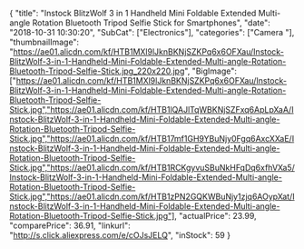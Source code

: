 {
	"title": "Instock BlitzWolf 3 in 1 Handheld Mini Foldable Extended Multi-angle Rotation Bluetooth Tripod Selfie Stick for Smartphones",
	"date": "2018-10-31 10:30:20",
	"SubCat": ["Electronics"],
	"categories": ["Camera "],
	"thumbnailImage": "https://ae01.alicdn.com/kf/HTB1MXl9lJknBKNjSZKPq6x6OFXau/Instock-BlitzWolf-3-in-1-Handheld-Mini-Foldable-Extended-Multi-angle-Rotation-Bluetooth-Tripod-Selfie-Stick.jpg_220x220.jpg",
	"BigImage": ["https://ae01.alicdn.com/kf/HTB1MXl9lJknBKNjSZKPq6x6OFXau/Instock-BlitzWolf-3-in-1-Handheld-Mini-Foldable-Extended-Multi-angle-Rotation-Bluetooth-Tripod-Selfie-Stick.jpg","https://ae01.alicdn.com/kf/HTB1lQAJlTqWBKNjSZFxq6ApLpXaA/Instock-BlitzWolf-3-in-1-Handheld-Mini-Foldable-Extended-Multi-angle-Rotation-Bluetooth-Tripod-Selfie-Stick.jpg","https://ae01.alicdn.com/kf/HTB17mf1GH9YBuNjy0Fgq6AxcXXaE/Instock-BlitzWolf-3-in-1-Handheld-Mini-Foldable-Extended-Multi-angle-Rotation-Bluetooth-Tripod-Selfie-Stick.jpg","https://ae01.alicdn.com/kf/HTB1RCKgyvuSBuNkHFqDq6xfhVXa5/Instock-BlitzWolf-3-in-1-Handheld-Mini-Foldable-Extended-Multi-angle-Rotation-Bluetooth-Tripod-Selfie-Stick.jpg","https://ae01.alicdn.com/kf/HTB1zPN2GQKWBuNjy1zjq6AOypXat/Instock-BlitzWolf-3-in-1-Handheld-Mini-Foldable-Extended-Multi-angle-Rotation-Bluetooth-Tripod-Selfie-Stick.jpg"],
	"actualPrice": 23.99,
	"comparePrice": 36.91,
	"linkurl": "http://s.click.aliexpress.com/e/cOJsJELQ",
	"inStock": 59
}
